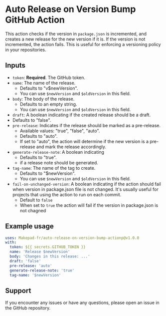# Auto Release on Version Bump GitHub Action

This action checks if the version in `package.json` is incremented, and creates a new release for the new version if it is. If the version is not incremented, the action fails. This is useful for enforcing a versioning policy in your repositories.

## Inputs

- `token`: **Required**. The GitHub token.
- `name`: The name of the release. 
  - Defaults to "v$newVersion". 
  - You can use `$newVersion` and `$oldVersion` in this field.
- `body`: The body of the release. 
  - Defaults to an empty string. 
  - You can use `$newVersion` and `$oldVersion` in this field.
- `draft`: A boolean indicating if the created release should be a draft. 
- Defaults to "false".
- `pre-release`: Indicates if the release should be marked as a pre-release. 
  - Available values: "true", "false", "auto". 
  - Defaults to "auto". 
  - If set to "auto", the action will determine if the new version is a pre-release and mark the release accordingly.
- `generate-release-note`: A boolean indicating 
  - Defaults to "true".
  - if a release note should be generated.
- `tag-name`: The name of the tag to create. 
  - Defaults to "$newVersion". 
  - You can use `$newVersion` and `$oldVersion` in this field.
- `fail-on-unchanged-version`: A boolean indicating if the action should fail when version in package.json file is not changed. It's usually useful for projects that using the action to run on each commit.
  - Default to `false`
  - When set to `true` the action will fail if the version in package.json is not chagned

## Example usage

```yaml
uses: Makepad-fr/auto-release-on-version-bump-actionp@v1.0.0
with:
  token: ${{ secrets.GITHUB_TOKEN }}
  name: 'Release $newVersion'
  body: 'Changes in this release: ...'
  draft: 'false'
  pre-release: 'auto'
  generate-release-note: 'true'
  tag-name: '$newVersion'
```

## Support

If you encounter any issues or have any questions, please open an issue in the GitHub repository.

